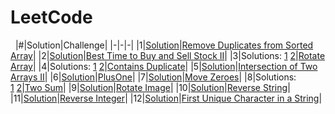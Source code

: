 # LeetCode
&nbsp;
|#|Solution|Challenge|
|-|-|-|
|1|[Solution](Array/RemoveDuplicatesFromSortedArray.java)|[Remove Duplicates from Sorted Array](https://leetcode.com/explore/interview/card/top-interview-questions-easy/92/array/727/)|
|2|[Solution](Array/BuySellStock.java)|[Best Time to Buy and Sell Stock II](https://leetcode.com/explore/interview/card/top-interview-questions-easy/92/array/564/)|
|3|Solutions: [1](Array/RotateArray.java#L1)&nbsp;[2](Array/RotateArray.java#L14)|[Rotate Array](https://leetcode.com/explore/interview/card/top-interview-questions-easy/92/array/646/)|
|4|Solutions: [1](Array/ContainsDuplicate.java#L1)&nbsp;[2](Array/ContainsDuplicate.java#L16)|[Contains Duplicate](https://leetcode.com/explore/interview/card/top-interview-questions-easy/92/array/578/)|
|5|[Solution](Array/IntersectionTwoArrays.java)|[Intersection of Two Arrays II](https://leetcode.com/explore/interview/card/top-interview-questions-easy/92/array/674/)|
|6|[Solution](Array/PlusOne.java)|[PlusOne](https://leetcode.com/explore/interview/card/top-interview-questions-easy/92/array/559/)|
|7|[Solution](Array/MoveZeroes.java)|[Move Zeroes](https://leetcode.com/explore/interview/card/top-interview-questions-easy/92/array/567/)|
|8|Solutions: [1](Array/TwoSum.java#L1)&nbsp;[2](Array/TwoSum.java#L14)|[Two Sum](https://leetcode.com/explore/interview/card/top-interview-questions-easy/92/array/546/)|
|9|[Solution](Array/RotateImage.java)|[Rotate Image](https://leetcode.com/explore/featured/card/top-interview-questions-easy/92/array/770/)|
|10|[Solution](Strings/ReverseString.java)|[Reverse String](https://leetcode.com/explore/featured/card/top-interview-questions-easy/127/strings/879/)|
|11|[Solution](Strings/ReverseInteger.java)|[Reverse Integer](https://leetcode.com/explore/featured/card/top-interview-questions-easy/127/strings/880/)|
|12|[Solution](Strings/FirstUniqueCharjava)|[First Unique Character in a String](https://leetcode.com/explore/featured/card/top-interview-questions-easy/127/strings/881/)|